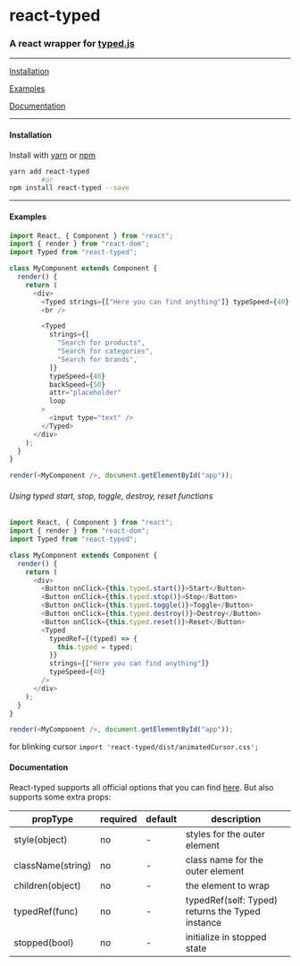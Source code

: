 # react-typed

### A react wrapper for [typed.js](https://github.com/mattboldt/typed.js)

---

[Installation](#installation)

[Examples](http://ssbeefeater.github.io/react-typed)

[Documentation](#documentation)

---

#### Installation

Install with [yarn](https://yarnpkg.com) or [npm](https://www.npmjs.com/)

```sh
yarn add react-typed
        #or
npm install react-typed --save
```

---

#### Examples

```javascript
import React, { Component } from "react";
import { render } from "react-dom";
import Typed from "react-typed";

class MyComponent extends Component {
  render() {
    return (
      <div>
        <Typed strings={["Here you can find anything"]} typeSpeed={40} />
        <br />

        <Typed
          strings={[
            "Search for products",
            "Search for categories",
            "Search for brands",
          ]}
          typeSpeed={40}
          backSpeed={50}
          attr="placeholder"
          loop
        >
          <input type="text" />
        </Typed>
      </div>
    );
  }
}

render(<MyComponent />, document.getElementById("app"));
```

###### Using typed start, stop, toggle, destroy, reset functions

```javascript
import React, { Component } from "react";
import { render } from "react-dom";
import Typed from "react-typed";

class MyComponent extends Component {
  render() {
    return (
      <div>
        <Button onClick={this.typed.start()}>Start</Button>
        <Button onClick={this.typed.stop()}>Stop</Button>
        <Button onClick={this.typed.toggle()}>Toggle</Button>
        <Button onClick={this.typed.destroy()}>Destroy</Button>
        <Button onClick={this.typed.reset()}>Reset</Button>
        <Typed
          typedRef={(typed) => {
            this.typed = typed;
          }}
          strings={["Here you can find anything"]}
          typeSpeed={40}
        />
      </div>
    );
  }
}

render(<MyComponent />, document.getElementById("app"));
```

for blinking cursor `import 'react-typed/dist/animatedCursor.css';`

#### Documentation

React-typed supports all official options that you can find [here](http://www.mattboldt.com/typed.js/docs/).
But also supports some extra props:

| propType          | required | default | description                                      |
| ----------------- | -------- | ------- | ------------------------------------------------ |
| style(object)     | no       | -       | styles for the outer element                     |
| className(string) | no       | -       | class name for the outer element                 |
| children(object)  | no       | -       | the element to wrap                              |
| typedRef(func)    | no       | -       | typedRef(self: Typed) returns the Typed instance |
| stopped(bool)     | no       | -       | initialize in stopped state                      |
